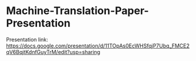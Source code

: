 # Machine-Translation-Paper-Presentation

Presentation link: https://docs.google.com/presentation/d/11TOpAs0EcWHSfqjP7Ubq_FMCE2qV6BqjtKdnfGuyTrM/edit?usp=sharing
